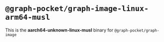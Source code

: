 # `@graph-pocket/graph-image-linux-arm64-musl`

This is the **aarch64-unknown-linux-musl** binary for `@graph-pocket/graph-image`
